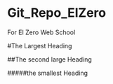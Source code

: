 # Git_Repo_ElZero
For El Zero Web School 

#The Largest Heading 

##The second large Heading 


#####the smallest Heading
